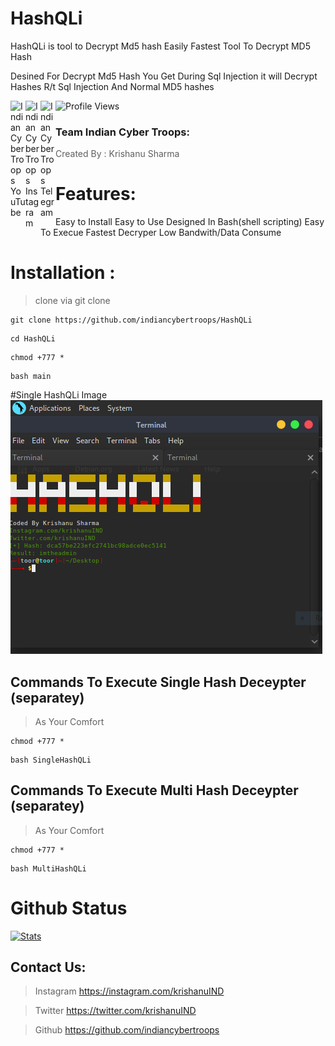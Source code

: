 # HashQLi
HashQLi is tool to Decrypt Md5 hash Easily 
Fastest Tool To Decrypt MD5 Hash

Desined For Decrypt Md5 Hash You Get During Sql Injection
it will Decrypt Hashes R/t Sql Injection And Normal MD5 hashes
 <p>
 <a href="https://www.youtube.com/c/indiancybertroops">
    <img align="left" alt="Indian Cyber Troops YouTube" width="24px" src="https://cdn.jsdelivr.net/npm/simple-icons@3.2.0/icons/youtube.svg" />
  </a>
    <a href="https://instagram.com/indiancybertroops">
    <img align="left" alt="Indian Cyber Troops Instagram" width="24px" src="https://cdn.jsdelivr.net/npm/simple-icons@3.2.0/icons/instagram.svg" />
  </a>
     <a href="https://t.me/indiancybertroops">
    <img align="left" alt="Indian Cyber Troops Telegram" width="24px" src="https://cdn.jsdelivr.net/npm/simple-icons@3.2.0/icons/telegram.svg" />
  </a>

</p>
   
   ![Profile Views](https://hits.seeyoufarm.com/api/count/incr/badge.svg?url=https://github.com/indiancybertroopsy/&title=Profile%20Views)



### Team Indian Cyber Troops:
>Created By : Krishanu Sharma 

# Features:
Easy to Install
Easy to Use
Designed In Bash(shell scripting)
Easy To Execue
Fastest Decryper
Low Bandwith/Data Consume

# Installation :
> clone via git clone

```
git clone https://github.com/indiancybertroops/HashQLi
```
```
cd HashQLi
```
```
chmod +777 *
```
```
bash main
```

#Single HashQLi Image
![](Hashqli.PNG)

## Commands To Execute Single Hash Deceypter (separatey)
> As Your Comfort
```
chmod +777 *
```
```
bash SingleHashQLi
```
## Commands To Execute Multi Hash Deceypter (separatey)
> As Your Comfort
```
chmod +777 *
```
```
bash MultiHashQLi
```

# Github Status
[![Stats](https://github-stats-alpha.vercel.app/api/?username=indiancybertroops&cc=fff&tc=DF7431&ic=DF7431 "Stats")](https://github.com/indiancybertroops "Stats")<br>

## Contact Us: 


>Instagram
https://instagram.com/krishanuIND


>Twitter
https://twitter.com/krishanuIND


>Github
https://github.com/indiancybertroops
